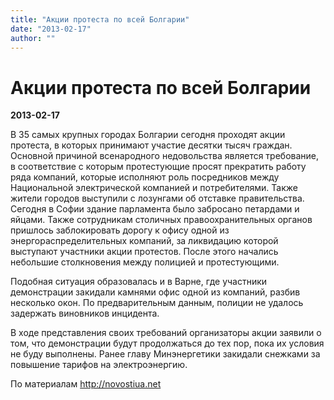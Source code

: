 ```yaml
---
title: "Акции протеста по всей Болгарии"
date: "2013-02-17"
author: ""
---
```


# Акции протеста по всей Болгарии

**2013-02-17** 

В 35 самых крупных городах Болгарии сегодня проходят акции протеста, в которых принимают участие десятки тысяч граждан. Основной причиной всенародного недовольства является требование, в соответствие с которым протестующие просят прекратить работу ряда компаний, которые исполняют роль посредников между Национальной электрической компанией и потребителями. Также жители городов выступили с лозунгами об отставке правительства. Сегодня в Софии здание парламента было забросано петардами и яйцами. Также сотрудникам столичных правоохранительных органов пришлось заблокировать дорогу к офису одной из энергораспределительных компаний, за ликвидацию которой выступают участники акции протестов. После этого начались небольшие столкновения между полицией и протестующими.

Подобная ситуация образовалась и в Варне, где участники демонстрации закидали камнями офис одной из компаний, разбив несколько окон. По предварительным данным, полиции не удалось задержать виновников инцидента.

В ходе представления своих требований организаторы акции заявили о том, что демонстрации будут продолжаться до тех пор, пока их условия не буду выполнены. Ранее главу Минэнергетики закидали снежками за повышение тарифов на электроэнергию.

По материалам http://novostiua.net